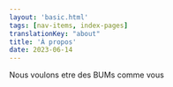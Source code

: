 ```yaml
---
layout: 'basic.html'
tags: [nav-items, index-pages]
translationKey: "about"
title: 'À propos'
date: 2023-06-14
---
```


Nous voulons etre des BUMs
comme vous